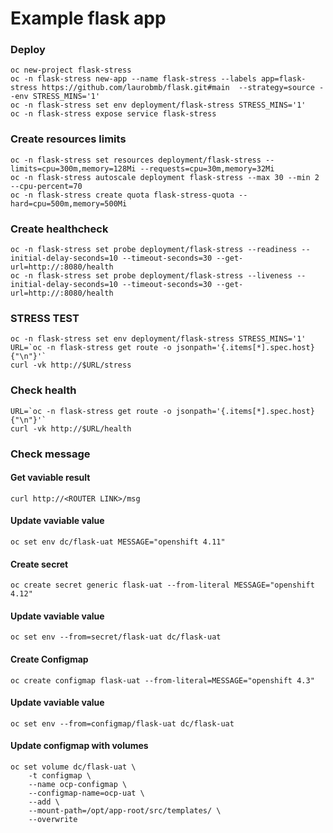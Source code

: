 # Example flask app

### Deploy
    oc new-project flask-stress
    oc -n flask-stress new-app --name flask-stress --labels app=flask-stress https://github.com/laurobmb/flask.git#main  --strategy=source --env STRESS_MINS='1'
    oc -n flask-stress set env deployment/flask-stress STRESS_MINS='1'
    oc -n flask-stress expose service flask-stress

### Create resources limits
    oc -n flask-stress set resources deployment/flask-stress --limits=cpu=300m,memory=128Mi --requests=cpu=30m,memory=32Mi
    oc -n flask-stress autoscale deployment flask-stress --max 30 --min 2 --cpu-percent=70
    oc -n flask-stress create quota flask-stress-quota --hard=cpu=500m,memory=500Mi

### Create healthcheck
    oc -n flask-stress set probe deployment/flask-stress --readiness --initial-delay-seconds=10 --timeout-seconds=30 --get-url=http://:8080/health
    oc -n flask-stress set probe deployment/flask-stress --liveness --initial-delay-seconds=10 --timeout-seconds=30 --get-url=http://:8080/health
        
### STRESS TEST   
    oc -n flask-stress set env deployment/flask-stress STRESS_MINS='1'
    URL=`oc -n flask-stress get route -o jsonpath='{.items[*].spec.host}{"\n"}'`
    curl -vk http://$URL/stress

### Check health
    URL=`oc -n flask-stress get route -o jsonpath='{.items[*].spec.host}{"\n"}'`
    curl -vk http://$URL/health

### Check message

#### Get vaviable result    
    curl http://<ROUTER LINK>/msg
#### Update vaviable value
    oc set env dc/flask-uat MESSAGE="openshift 4.11"

#### Create secret
    oc create secret generic flask-uat --from-literal MESSAGE="openshift 4.12"    
#### Update vaviable value
    oc set env --from=secret/flask-uat dc/flask-uat

#### Create Configmap
    oc create configmap flask-uat --from-literal=MESSAGE="openshift 4.3"
#### Update vaviable value
    oc set env --from=configmap/flask-uat dc/flask-uat




#### Update configmap with volumes
    oc set volume dc/flask-uat \
        -t configmap \
        --name ocp-configmap \
        --configmap-name=ocp-uat \
        --add \
        --mount-path=/opt/app-root/src/templates/ \
        --overwrite